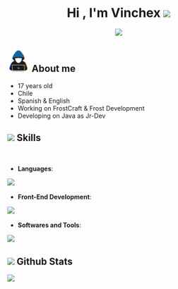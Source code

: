 <h1 align="center"><b>Hi , I'm Vinchex </b><img src="https://media.giphy.com/media/hvRJCLFzcasrR4ia7z/giphy.gif" width="35"></h1>

<p align="center">
<img src="https://readme-typing-svg.herokuapp.com?font=Time+New+Roman&color=white&size=25&center=true&vCenter=true&width=600&height=100&lines=Vincenzo..&hearts;++;Pentesting,;Front-End+Developer,;Java,+Python+and+Kotlin,;Active+Learner,;Love+to+learn+new+things...<3">
</p>

## <picture><img src = "https://github.com/0xAbdulKhalid/0xAbdulKhalid/raw/main/assets/mdImages/about_me.gif" width = 50px></picture> **About me**

- 17 years old
- Chile
- Spanish & English
- Working on FrostCraft & Frost Development
- Developing on Java as Jr-Dev

## <img src="https://media2.giphy.com/media/QssGEmpkyEOhBCb7e1/giphy.gif?cid=ecf05e47a0n3gi1bfqntqmob8g9aid1oyj2wr3ds3mg700bl&rid=giphy.gif" width ="25"><b> Skills</b>
<br>

- **Languages**:

<img src="https://skillicons.dev/icons?i=java,py,kotlin&perline=14" />


- **Front-End Development**:

<img src="https://skillicons.dev/icons?i=html,css,js&perline=14" />
 
- **Softwares and Tools**:

<img src="https://skillicons.dev/icons?i=linux,vscode,idea,github&perline=14" />

## <img src="https://media.giphy.com/media/iY8CRBdQXODJSCERIr/giphy.gif" width="35"><b> Github Stats </b>

<img src="https://github-readme-stats.vercel.app/api/top-langs?username=VinchexCL&show_icons=true&theme=dark&locale=en&layout=compact">
